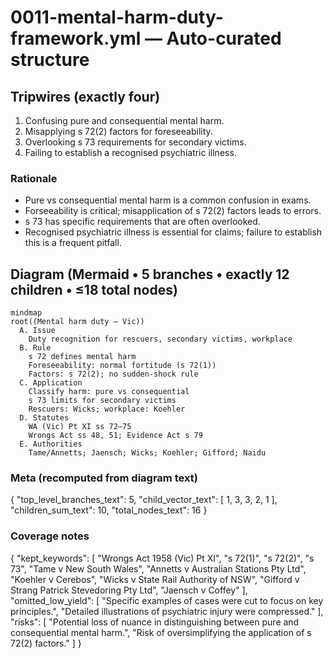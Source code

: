 # 0011-mental-harm-duty-framework.yml — Auto-curated structure

## Tripwires (exactly four)

1. Confusing pure and consequential mental harm.
2. Misapplying s 72(2) factors for foreseeability.
3. Overlooking s 73 requirements for secondary victims.
4. Failing to establish a recognised psychiatric illness.

### Rationale
- Pure vs consequential mental harm is a common confusion in exams.
- Forseeability is critical; misapplication of s 72(2) factors leads to errors.
- s 73 has specific requirements that are often overlooked.
- Recognised psychiatric illness is essential for claims; failure to establish this is a frequent pitfall.

## Diagram (Mermaid • 5 branches • exactly 12 children • ≤18 total nodes)

```mermaid
mindmap
root((Mental harm duty — Vic))
  A. Issue
    Duty recognition for rescuers, secondary victims, workplace
  B. Rule
    s 72 defines mental harm
    Foreseeability: normal fortitude (s 72(1))
    Factors: s 72(2); no sudden-shock rule
  C. Application
    Classify harm: pure vs consequential
    s 73 limits for secondary victims
    Rescuers: Wicks; workplace: Koehler
  D. Statutes
    WA (Vic) Pt XI ss 72–75
    Wrongs Act ss 48, 51; Evidence Act s 79
  E. Authorities
    Tame/Annetts; Jaensch; Wicks; Koehler; Gifford; Naidu
```

### Meta (recomputed from diagram text)


{
  "top_level_branches_text": 5,
  "child_vector_text": [
    1,
    3,
    3,
    2,
    1
  ],
  "children_sum_text": 10,
  "total_nodes_text": 16
}

### Coverage notes

{
  "kept_keywords": [
    "Wrongs Act 1958 (Vic) Pt XI",
    "s 72(1)",
    "s 72(2)",
    "s 73",
    "Tame v New South Wales",
    "Annetts v Australian Stations Pty Ltd",
    "Koehler v Cerebos",
    "Wicks v State Rail Authority of NSW",
    "Gifford v Strang Patrick Stevedoring Pty Ltd",
    "Jaensch v Coffey"
  ],
  "omitted_low_yield": [
    "Specific examples of cases were cut to focus on key principles.",
    "Detailed illustrations of psychiatric injury were compressed."
  ],
  "risks": [
    "Potential loss of nuance in distinguishing between pure and consequential mental harm.",
    "Risk of oversimplifying the application of s 72(2) factors."
  ]
}
